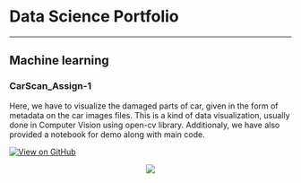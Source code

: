 # Data Science Portfolio

---

## Machine learning 

### CarScan_Assign-1

Here, we have to visualize the damaged parts of car, given in the form of metadata on the car images files. This is a kind of data visualization, usually done in Computer Vision using open-cv library. Additionaly, we have also provided a notebook for demo along with main code.   

[![View on GitHub](https://img.shields.io/badge/GitHub-View_on_GitHub-blue?logo=GitHub)](https://github.com/Divya10Sodha/CarScan_Assign-1)

<center><img src="images/carScan.jpg"/></center>
